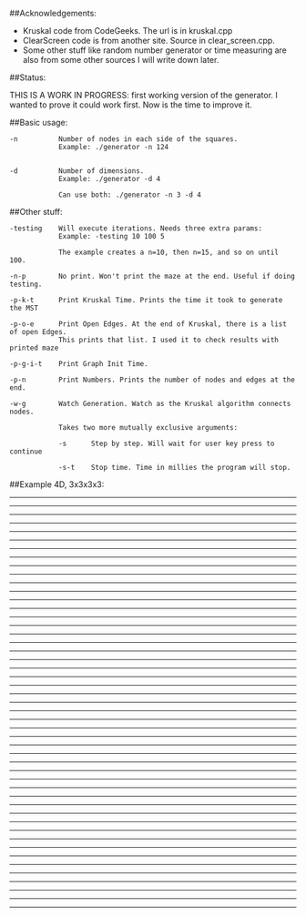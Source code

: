 ##Acknowledgements:

- Kruskal code from CodeGeeks. The url is in kruskal.cpp
- ClearScreen code is from another site. Source in clear_screen.cpp.
- Some other stuff like random number generator or time measuring are also from some other sources I will write down later.



##Status:

THIS IS A WORK IN PROGRESS: first working version of the generator. I wanted to prove it could work first. 
Now is the time to improve it.



##Basic usage:

	-n 			Number of nodes in each side of the squares. 
				Example: ./generator -n 124


	-d 			Number of dimensions.
				Example: ./generator -d 4

				Can use both: ./generator -n 3 -d 4

##Other stuff:

	-testing	Will execute iterations. Needs three extra params:
				Example: -testing 10 100 5

				The example creates a n=10, then n=15, and so on until 100.

	-n-p		No print. Won't print the maze at the end. Useful if doing testing.

	-p-k-t		Print Kruskal Time. Prints the time it took to generate the MST

	-p-o-e		Print Open Edges. At the end of Kruskal, there is a list of open Edges.
				This prints that list. I used it to check results with printed maze

	-p-g-i-t	Print Graph Init Time.

	-p-n		Print Numbers. Prints the number of nodes and edges at the end.

	-w-g		Watch Generation. Watch as the Kruskal algorithm connects nodes.

				Takes two more mutually exclusive arguments:

				-s		Step by step. Will wait for user key press to continue

				-s-t	Stop time. Time in millies the program will stop.

	


##Example 4D, 3x3x3x3:

 * * * * * * *  * * * * * * *  * * * * * * *  * * * * * * *  * * * * * * *  * * * * * * *  * * * * * * * 
 * * * * * * *  * * * * * * *  * * * * * * *  * * * * * * *  * * * * * * *  * * * * * * *  * * * * * * * 
 * * * * * * *  * * * * * * *  * * * * * * *  * * * * * * *  * * * * * * *  * * * * * * *  * * * * * * * 
 * * * * * * *  * * * * * * *  * * * * * * *  * * * * * * *  * * * * * * *  * * * * * * *  * * * * * * * 
 * * * * * * *  * * * * * * *  * * * * * * *  * * * * * * *  * * * * * * *  * * * * * * *  * * * * * * * 
 * * * * * * *  * * * * * * *  * * * * * * *  * * * * * * *  * * * * * * *  * * * * * * *  * * * * * * * 
 * * * * * * *  * * * * * * *  * * * * * * *  * * * * * * *  * * * * * * *  * * * * * * *  * * * * * * * 

 * * * * * * *  * * * * * * *  * * * * * * *  * * * * * * *  * * * * * * *  * * * * * * *  * * * * * * * 
 * * * * * * *  *   *       *  *   *   * * *  *   *       *  * * * * * * *  *   *       *  * * * * * * * 
 * * * * * * *  * * * * * * *  * * * * * * *  *   * * * * *  * * * * * * *  * * * * *   *  * * * * * * * 
 * * * * * * *  *   *       *  * * * * *   *  *   *       *  * * *   * * *  *       *   *  * * * * * * * 
 * * * * * * *  *   * * * * *  * * * * * * *  *   * * * * *  * * * * * * *  * * * * * * *  * * * * * * * 
 * * * * * * *  *   *   *   *  *   *   * * *  *   *       *  * * * * * * *  *       *   *  * * * * * * * 
 * * * * * * *  * * * * * * *  * * * * * * *  * * * * * * *  * * * * * * *  * * * * * * *  * * * * * * * 

 * * * * * * *  * * * * * * *  * * * * * * *  * * * * * * *  * * * * * * *  * * * * * * *  * * * * * * * 
 * * * * * * *  * * * * * * *  * * * * * * *  * * * * *   *  * * * * * * *  *   *   * * *  * * * * * * * 
 * * * * * * *  * * * * * * *  * * * * * * *  * * * * * * *  * * * * * * *  * * * * * * *  * * * * * * * 
 * * * * * * *  * * * * * * *  * * * * * * *  *   *   * * *  * * * * * * *  *   * * * * *  * * * * * * * 
 * * * * * * *  * * * * * * *  * * * * * * *  * * * * * * *  * * * * * * *  * * * * * * *  * * * * * * * 
 * * * * * * *  * * * * *   *  * * * * * * *  * * *   * * *  * * * * * * *  *   * * *   *  * * * * * * * 
 * * * * * * *  * * * * * * *  * * * * * * *  * * * * * * *  * * * * * * *  * * * * * * *  * * * * * * * 

 * * * * * * *  * * * * * * *  * * * * * * *  * * * * * * *  * * * * * * *  * * * * * * *  * * * * * * * 
 * * * * * * *  *   *   *   *  *   * * * * *  *       *   *  * * *   *   *  *       *   *  * * * * * * * 
 * * * * * * *  * * * * *   *  * * * * * * *  * * * * *   *  * * * * * * *  * * * * *   *  * * * * * * * 
 * * * * * * *  *   *   *   *  * * * * * * *  *   *   *   *  *   * * * * *  *   *       *  * * * * * * * 
 * * * * * * *  *   *   *   *  * * * * * * *  *   * * * * *  * * * * * * *  *   * * * * *  * * * * * * * 
 * * * * * * *  *   *   *   *  * * * * *   *  *           *  * * *   * * *  *   *   *   *  * * * * * * * 
 * * * * * * *  * * * * * * *  * * * * * * *  * * * * * * *  * * * * * * *  * * * * * * *  * * * * * * * 

 * * * * * * *  * * * * * * *  * * * * * * *  * * * * * * *  * * * * * * *  * * * * * * *  * * * * * * * 
 * * * * * * *  *   *   * * *  * * * * * * *  * * * * * * *  * * * * * * *  * * * * * * *  * * * * * * * 
 * * * * * * *  * * * * * * *  * * * * * * *  * * * * * * *  * * * * * * *  * * * * * * *  * * * * * * * 
 * * * * * * *  * * *   * * *  * * * * * * *  *   * * *   *  * * * * * * *  *   * * * * *  * * * * * * * 
 * * * * * * *  * * * * * * *  * * * * * * *  * * * * * * *  * * * * * * *  * * * * * * *  * * * * * * * 
 * * * * * * *  *   * * * * *  * * * * * * *  * * * * * * *  * * * * * * *  * * * * *   *  * * * * * * * 
 * * * * * * *  * * * * * * *  * * * * * * *  * * * * * * *  * * * * * * *  * * * * * * *  * * * * * * * 

 * * * * * * *  * * * * * * *  * * * * * * *  * * * * * * *  * * * * * * *  * * * * * * *  * * * * * * * 
 * * * * * * *  *           *  * * * * * * *  *       *   *  *   * * * * *  *   *       *  * * * * * * * 
 * * * * * * *  *   *   * * *  * * * * * * *  *   * * *   *  * * * * * * *  * * * * *   *  * * * * * * * 
 * * * * * * *  *   *   *   *  *   * * * * *  *   *       *  * * *   *   *  *   *   *   *  * * * * * * * 
 * * * * * * *  *   *   *   *  * * * * * * *  *   * * *   *  * * * * * * *  *   *   * * *  * * * * * * * 
 * * * * * * *  *   *   *   *  * * *   *   *  *   *   *   *  * * * * *   *  *       *   *  * * * * * * * 
 * * * * * * *  * * * * * * *  * * * * * * *  * * * * * * *  * * * * * * *  * * * * * * *  * * * * * * * 

 * * * * * * *  * * * * * * *  * * * * * * *  * * * * * * *  * * * * * * *  * * * * * * *  * * * * * * * 
 * * * * * * *  * * * * * * *  * * * * * * *  * * * * * * *  * * * * * * *  * * * * * * *  * * * * * * * 
 * * * * * * *  * * * * * * *  * * * * * * *  * * * * * * *  * * * * * * *  * * * * * * *  * * * * * * * 
 * * * * * * *  * * * * * * *  * * * * * * *  * * * * * * *  * * * * * * *  * * * * * * *  * * * * * * * 
 * * * * * * *  * * * * * * *  * * * * * * *  * * * * * * *  * * * * * * *  * * * * * * *  * * * * * * * 
 * * * * * * *  * * * * * * *  * * * * * * *  * * * * * * *  * * * * * * *  * * * * * * *  * * * * * * * 
 * * * * * * *  * * * * * * *  * * * * * * *  * * * * * * *  * * * * * * *  * * * * * * *  * * * * * * * 

